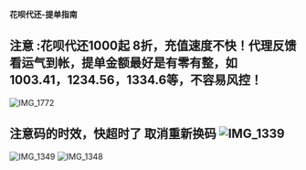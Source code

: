 **花呗代还-提单指南**

注意 :花呗代还1000起  8折，充值速度不快！代理反馈看运气到帐，提单金额最好是有零有整，如 1003.41，1234.56，1334.6等，不容易风控！
-------

![IMG_1772](https://github.com/user-attachments/assets/0b228e4a-3393-4406-960d-299b89a0c324)




注意码的时效，快超时了 取消重新换码
![IMG_1339](https://github.com/user-attachments/assets/d5940f4f-9ac8-42f7-941b-3de4112cbcc6)
-------

![IMG_1349](https://github.com/user-attachments/assets/c478b8d5-8815-4e45-9e5f-cc6d84532957)
![IMG_1348](https://github.com/user-attachments/assets/c792b453-613f-4160-b62f-22f6ababd527)
